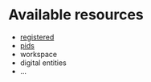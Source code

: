 
# Available resources

* [registered](registered.md)
* [pids](pids.md)
* workspace
* digital entities
* ...
